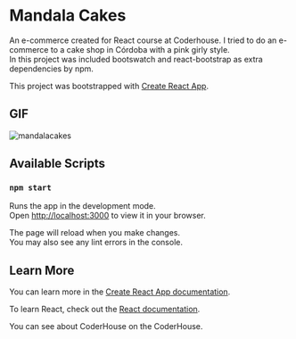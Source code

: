 # Mandala Cakes 
An e-commerce created for React course at Coderhouse. I tried to do an e-commerce to a cake shop in Córdoba with a pink girly style.  
In this project was included bootswatch and react-bootstrap as extra dependencies by npm.

This project was bootstrapped with [Create React App](https://github.com/facebook/create-react-app).

## GIF
![mandalacakes](https://user-images.githubusercontent.com/99552910/196079469-0f4d5f66-9f0f-4bed-89a9-e0f491f45f4d.gif)

## Available Scripts

### `npm start`

Runs the app in the development mode.\
Open [http://localhost:3000](http://localhost:3000) to view it in your browser.

The page will reload when you make changes.\
You may also see any lint errors in the console.

## Learn More

You can learn more in the [Create React App documentation](https://facebook.github.io/create-react-app/docs/getting-started).

To learn React, check out the [React documentation](https://reactjs.org/).

You can see about CoderHouse on the CoderHouse.
